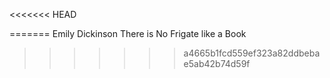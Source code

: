 <<<<<<< HEAD

=======
Emily Dickinson
There is No Frigate like a Book
>>>>>>> a4665b1fcd559ef323a82ddbebae5ab42b74d59f
